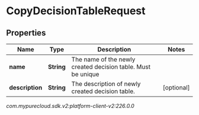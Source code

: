 # CopyDecisionTableRequest


## Properties

| Name | Type | Description | Notes |
| ------------ | ------------- | ------------- | ------------- |
| **name** | **String** | The name of the newly created decision table. Must be unique |  |
| **description** | **String** | The description of newly created decision table. |  [optional] |




_com.mypurecloud.sdk.v2:platform-client-v2:226.0.0_
